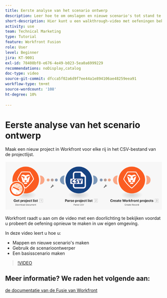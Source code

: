 ```yaml
---
title: Eerste analyse van het scenario ontwerp
description: Leer hoe te om omslagen en nieuwe scenario's tot stand te brengen, de scenarioontwerper te gebruiken, en een basisscenario in  [!DNL Adobe Workfront Fusion] tot stand te brengen.
short-description: Hier kunt u een walkthrough-video met oefeningen bekijken over het maken van scenario's.
activity: use
team: Technical Marketing
type: Tutorial
feature: Workfront Fusion
role: User
level: Beginner
jira: KT-9001
exl-id: 78408bf8-e676-4e49-b023-5ea0a6999229
recommendations: noDisplay,catalog
doc-type: video
source-git-commit: dfcca5f02a6d9f7ee44a1e894106ae48259eea91
workflow-type: tm+mt
source-wordcount: '108'
ht-degree: 10%

---
```


# Eerste analyse van het scenario ontwerp

Maak een nieuw project in Workfront voor elke rij in het CSV-bestand van de projectlijst.

![ een beeld van het scenario van de Fusie ](assets/understand-the-basics-1.png)

Workfront raadt u aan om de video met een doorlichting te bekijken voordat u probeert de oefening opnieuw te maken in uw eigen omgeving.

In deze video leert u hoe u:

* Mappen en nieuwe scenario&#39;s maken
* Gebruik de scenarioontwerper
* Een basisscenario maken

>[!VIDEO](https://video.tv.adobe.com/v/335261/?quality=12&learn=on&enablevpops)


## Meer informatie? We raden het volgende aan:

[ de documentatie van de Fusie van Workfront ](https://experienceleague.adobe.com/nl/docs/workfront-fusion/using/get-started-with-fusion/understand-workfront-fusion/workfront-fusion-overview)
